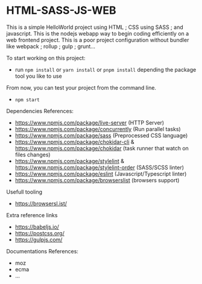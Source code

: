 # HTML-SASS-JS-WEB
This is a simple HelloWorld project using HTML ; CSS using SASS ; and javascript. This is the nodejs webapp way to begin coding efficiently on a web frontend project. This is a poor project configuration without bundler like webpack ; rollup ; gulp ; grunt...

To start working on this project:
- run `npm install` or `yarn install` or `pnpm install` depending the package tool you like to use

From now, you can test your project from the command line.
- `npm start`

Dependencies References:
- https://www.npmjs.com/package/live-server (HTTP Server)
- https://www.npmjs.com/package/concurrently (Run parallel tasks)
- https://www.npmjs.com/package/sass (Preprocessed CSS language)
- https://www.npmjs.com/package/chokidar-cli & https://www.npmjs.com/package/chokidar (task runner that watch on files changes)
- https://www.npmjs.com/package/stylelint & https://www.npmjs.com/package/stylelint-order (SASS/SCSS linter)
- https://www.npmjs.com/package/eslint (Javascript/Typescript linter)
- https://www.npmjs.com/package/browserslist (browsers support)

Usefull tooling
- https://browsersl.ist/

Extra reference links
- https://babeljs.io/
- https://postcss.org/
- https://gulpjs.com/

Documentations References:
- moz
- ecma
- ...